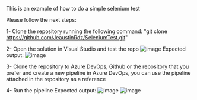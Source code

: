 This is an example of how to do a simple selenium test 

Please follow the next steps:

1- Clone the repository running the following command:
"git clone https://github.com/JeaustinRdz/SeleniumTest.git"

2- Open the solution in Visual Studio and test the repo 
![image](https://github.com/JeaustinRdz/SeleniumTest/assets/163601125/46805d1d-12ea-4769-87aa-0f5f620d9f08)
Expected output:
![image](https://github.com/JeaustinRdz/SeleniumTest/assets/163601125/0cf91e97-dbf7-416f-a41e-8489848e1d1e)

3- Clone the repository to Azure DevOps, Github or the repository that you prefer and create a new pipeline in Azure DevOps, you can use the pipeline attached in the repository as a reference 

4- Run the pipeline 
Expected output: 
![image](https://github.com/JeaustinRdz/SeleniumTest/assets/163601125/96a26358-563f-4fdb-8f75-96d2dd2b7f28)
![image](https://github.com/JeaustinRdz/SeleniumTest/assets/163601125/f415537a-e0f5-4d3f-ac98-5d6aeb93b59a)



